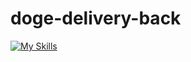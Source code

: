 # doge-delivery-back

[![My Skills](https://skillicons.dev/icons?i=nest,nodejs,ts,postgresql,prisma,nginx,docker)](https://skillicons.dev) 
